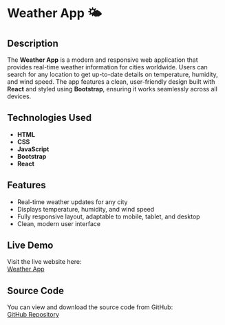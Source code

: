 # Weather App 🌤️

## Description
The **Weather App** is a modern and responsive web application that provides real-time weather information for cities worldwide. Users can search for any location to get up-to-date details on temperature, humidity, and wind speed. The app features a clean, user-friendly design built with **React** and styled using **Bootstrap**, ensuring it works seamlessly across all devices.

## Technologies Used
- **HTML**
- **CSS**
- **JavaScript**
- **Bootstrap**
- **React**

## Features
- Real-time weather updates for any city
- Displays temperature, humidity, and wind speed
- Fully responsive layout, adaptable to mobile, tablet, and desktop
- Clean, modern user interface

## Live Demo
Visit the live website here:  
[Weather App](https://subhanashraf.github.io/weather-App/)

## Source Code
You can view and download the source code from GitHub:  
[GitHub Repository](https://github.com/subhanashraf/weather-App)
